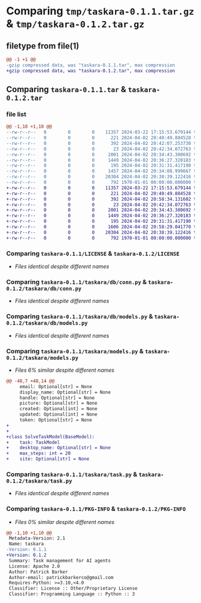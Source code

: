 # Comparing `tmp/taskara-0.1.1.tar.gz` & `tmp/taskara-0.1.2.tar.gz`

## filetype from file(1)

```diff
@@ -1 +1 @@
-gzip compressed data, was "taskara-0.1.1.tar", max compression
+gzip compressed data, was "taskara-0.1.2.tar", max compression
```

## Comparing `taskara-0.1.1.tar` & `taskara-0.1.2.tar`

### file list

```diff
@@ -1,10 +1,10 @@
--rw-r--r--   0        0        0    11357 2024-03-22 17:15:53.679144 taskara-0.1.1/LICENSE
--rw-r--r--   0        0        0      221 2024-04-02 20:40:49.884528 taskara-0.1.1/README.md
--rw-r--r--   0        0        0      392 2024-04-02 20:42:07.253730 taskara-0.1.1/pyproject.toml
--rw-r--r--   0        0        0       23 2024-04-02 20:42:34.072763 taskara-0.1.1/taskara/__init__.py
--rw-r--r--   0        0        0     2001 2024-04-02 20:34:43.380692 taskara-0.1.1/taskara/db/conn.py
--rw-r--r--   0        0        0     1449 2024-04-02 20:36:27.320183 taskara-0.1.1/taskara/db/models.py
--rw-r--r--   0        0        0      195 2024-04-02 20:31:31.417190 taskara-0.1.1/taskara/env.py
--rw-r--r--   0        0        0     1457 2024-04-02 20:34:08.999667 taskara-0.1.1/taskara/models.py
--rw-r--r--   0        0        0    20304 2024-04-02 20:38:39.122416 taskara-0.1.1/taskara/task.py
--rw-r--r--   0        0        0      792 1970-01-01 00:00:00.000000 taskara-0.1.1/PKG-INFO
+-rw-r--r--   0        0        0    11357 2024-03-22 17:15:53.679144 taskara-0.1.2/LICENSE
+-rw-r--r--   0        0        0      221 2024-04-02 20:40:49.884528 taskara-0.1.2/README.md
+-rw-r--r--   0        0        0      392 2024-04-02 20:58:34.131602 taskara-0.1.2/pyproject.toml
+-rw-r--r--   0        0        0       23 2024-04-02 20:42:34.072763 taskara-0.1.2/taskara/__init__.py
+-rw-r--r--   0        0        0     2001 2024-04-02 20:34:43.380692 taskara-0.1.2/taskara/db/conn.py
+-rw-r--r--   0        0        0     1449 2024-04-02 20:36:27.320183 taskara-0.1.2/taskara/db/models.py
+-rw-r--r--   0        0        0      195 2024-04-02 20:31:31.417190 taskara-0.1.2/taskara/env.py
+-rw-r--r--   0        0        0     1606 2024-04-02 20:58:29.041770 taskara-0.1.2/taskara/models.py
+-rw-r--r--   0        0        0    20304 2024-04-02 20:38:39.122416 taskara-0.1.2/taskara/task.py
+-rw-r--r--   0        0        0      792 1970-01-01 00:00:00.000000 taskara-0.1.2/PKG-INFO
```

### Comparing `taskara-0.1.1/LICENSE` & `taskara-0.1.2/LICENSE`

 * *Files identical despite different names*

### Comparing `taskara-0.1.1/taskara/db/conn.py` & `taskara-0.1.2/taskara/db/conn.py`

 * *Files identical despite different names*

### Comparing `taskara-0.1.1/taskara/db/models.py` & `taskara-0.1.2/taskara/db/models.py`

 * *Files identical despite different names*

### Comparing `taskara-0.1.1/taskara/models.py` & `taskara-0.1.2/taskara/models.py`

 * *Files 6% similar despite different names*

```diff
@@ -48,7 +48,14 @@
     email: Optional[str] = None
     display_name: Optional[str] = None
     handle: Optional[str] = None
     picture: Optional[str] = None
     created: Optional[int] = None
     updated: Optional[int] = None
     token: Optional[str] = None
+
+
+class SolveTaskModel(BaseModel):
+    task: TaskModel
+    desktop_name: Optional[str] = None
+    max_steps: int = 20
+    site: Optional[str] = None
```

### Comparing `taskara-0.1.1/taskara/task.py` & `taskara-0.1.2/taskara/task.py`

 * *Files identical despite different names*

### Comparing `taskara-0.1.1/PKG-INFO` & `taskara-0.1.2/PKG-INFO`

 * *Files 0% similar despite different names*

```diff
@@ -1,10 +1,10 @@
 Metadata-Version: 2.1
 Name: taskara
-Version: 0.1.1
+Version: 0.1.2
 Summary: Task management for AI agents
 License: Apache 2.0
 Author: Patrick Barker
 Author-email: patrickbarkerco@gmail.com
 Requires-Python: >=3.10,<4.0
 Classifier: License :: Other/Proprietary License
 Classifier: Programming Language :: Python :: 3
```

